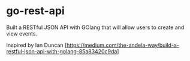# go-rest-api
Built a RESTful JSON API with GOlang that will allow users to create and view events.

Inspired by Ian Duncan
[https://medium.com/the-andela-way/build-a-restful-json-api-with-golang-85a83420c9da]
